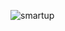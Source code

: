 ![smartup](https://user-images.githubusercontent.com/48293545/134490627-e7b9abaf-f47d-4922-bb47-99cac745dd84.png)
